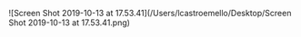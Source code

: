 ![Screen Shot 2019-10-13 at 17.53.41](/Users/lcastroemello/Desktop/Screen Shot 2019-10-13 at 17.53.41.png)